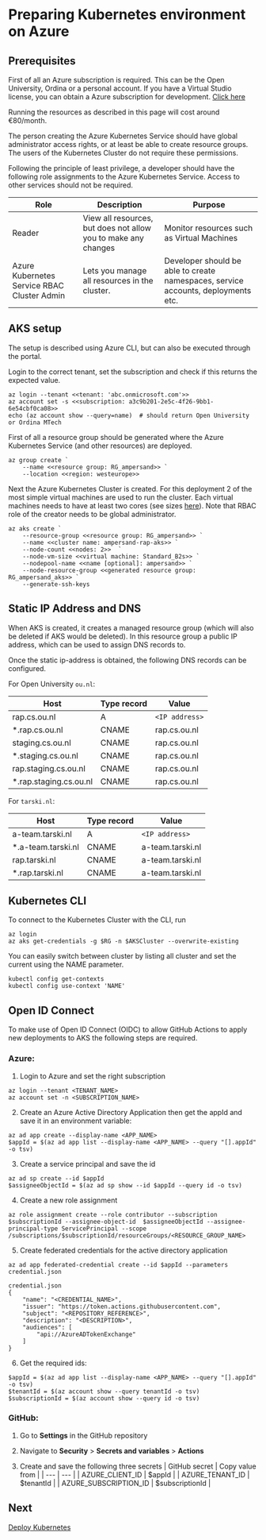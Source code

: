# Preparing Kubernetes environment on Azure

## Prerequisites

First of all an Azure subscription is required. This can be the Open University, Ordina or a personal account. If you have a Virtual Studio license, you can obtain a Azure subscription for development. [Click here](https://azure.microsoft.com/en-us/pricing/member-offers/credit-for-visual-studio-subscribers/)

Running the resources as described in this page will cost around €80/month.

The person creating the Azure Kubernetes Service should have global administrator access rights, or at least be able to create resource groups. The users of the Kubernetes Cluster do not require these permissions.

Following the principle of least privilege, a developer should have the following role assignments to the Azure Kubernetes Service. Access to other services should not be required.

<!-- prettier-ignore -->
| Role | Description | Purpose |
| - | - | - | 
| Reader | View all resources, but does not allow you to make any changes | Monitor resources such as Virtual Machines | 
| Azure Kubernetes Service RBAC Cluster Admin | Lets you manage all resources in the cluster. | Developer should be able to create namespaces, service accounts, deployments etc. |

## AKS setup

The setup is described using Azure CLI, but can also be executed through the portal.

Login to the correct tenant, set the subscription and check if this returns the expected value.

```
az login --tenant <<tenant: 'abc.onmicrosoft.com'>>
az account set -s <<subscription: a3c9b201-2e5c-4f26-9bb1-6e54cbf0ca08>>
echo (az account show --query=name)  # should return Open University or Ordina MTech
```

First of all a resource group should be generated where the Azure Kubernetes Service (and other resources) are deployed.

```
az group create `
    --name <<resource group: RG_ampersand>> `
    --location <<region: westeurope>>
```

Next the Azure Kubernetes Cluster is created. For this deployment 2 of the most simple virtual machines are used to run the cluster. Each virtual machines needs to have at least two cores (see sizes [here](https://learn.microsoft.com/en-us/azure/virtual-machines/sizes-b-series-burstable)). Note that RBAC role of the creator needs to be global administrator.

```
az aks create `
    --resource-group <<resource group: RG_ampersand>> `
    --name <<cluster name: ampersand-rap-aks>> `
    --node-count <<nodes: 2>>  `
    --node-vm-size <<virtual machine: Standard_B2s>> `
    --nodepool-name <<name [optional]: ampersand>> `
    --node-resource-group <<generated resource group: RG_ampersand_aks>> `
    --generate-ssh-keys
```

## Static IP Address and DNS

When AKS is created, it creates a managed resource group (which will also be deleted if AKS would be deleted). In this resource group a public IP address, which can be used to assign DNS records to.

Once the static ip-address is obtained, the following DNS records can be configured.

For Open University `ou.nl`:

| Host                    | Type record | Value          |
| ----------------------- | ----------- | -------------- |
| rap.cs.ou.nl            | A           | `<IP address>` |
| \*.rap.cs.ou.nl         | CNAME       | rap.cs.ou.nl   |
| staging.cs.ou.nl        | CNAME       | rap.cs.ou.nl   |
| \*.staging.cs.ou.nl     | CNAME       | rap.cs.ou.nl   |
| rap.staging.cs.ou.nl    | CNAME       | rap.cs.ou.nl   |
| \*.rap.staging.cs.ou.nl | CNAME       | rap.cs.ou.nl   |

For `tarski.nl`:

| Host                | Type record | Value            |
| ------------------- | ----------- | ---------------- |
| a-team.tarski.nl    | A           | `<IP address>`   |
| \*.a-team.tarski.nl | CNAME       | a-team.tarski.nl |
| rap.tarski.nl       | CNAME       | a-team.tarski.nl |
| \*.rap.tarski.nl    | CNAME       | a-team.tarski.nl |

## Kubernetes CLI

To connect to the Kubernetes Cluster with the CLI, run

```
az login
az aks get-credentials -g $RG -n $AKSCluster --overwrite-existing
```

You can easily switch between cluster by listing all cluster and set the current using the NAME parameter.

```
kubectl config get-contexts
kubectl config use-context 'NAME'
```

## Open ID Connect

To make use of Open ID Connect (OIDC) to allow GitHub Actions to apply new deployments to AKS the following steps are required.

### Azure:

1. Login to Azure and set the right subscription

```
az login --tenant <TENANT_NAME>
az account set -n <SUBSCRIPTION_NAME>
```

2. Create an Azure Active Directory Application then get the appId and save it in an environment variable:

```
az ad app create --display-name <APP_NAME>
$appId = $(az ad app list --display-name <APP_NAME> --query "[].appId" -o tsv)
```

3. Create a service principal and save the id

```
az ad sp create --id $appId
$assigneeObjectId = $(az ad sp show --id $appId --query id -o tsv)
```

4. Create a new role assignment

```
az role assignment create --role contributor --subscription $subscriptionId --assignee-object-id  $assigneeObjectId --assignee-principal-type ServicePrincipal --scope /subscriptions/$subscriptionId/resourceGroups/<RESOURCE_GROUP_NAME>
```

5. Create federated credentials for the active directory application

```
az ad app federated-credential create --id $appId --parameters credential.json

credential.json
{
    "name": "<CREDENTIAL_NAME>",
    "issuer": "https://token.actions.githubusercontent.com",
    "subject": "<REPOSITORY_REFERENCE>",
    "description": "<DESCRIPTION>",
    "audiences": [
        "api://AzureADTokenExchange"
    ]
}
```

6. Get the required ids:

```
$appId = $(az ad app list --display-name <APP_NAME> --query "[].appId" -o tsv)
$tenantId = $(az account show --query tenantId -o tsv)
$subscriptionId = $(az account show --query id -o tsv)
```

### GitHub:

1. Go to **Settings** in the GitHub repository

2. Navigate to **Security** > **Secrets and variables** > **Actions**

3. Create and save the following three secrets
   | GitHub secret | Copy value from |
   | --- | --- |
   | AZURE_CLIENT_ID | $appId |
   | AZURE_TENANT_ID | $tenantId |
   | AZURE_SUBSCRIPTION_ID | $subscriptionId |

## Next

[Deploy Kubernetes](rap-deployment.md)
